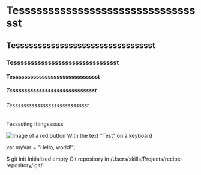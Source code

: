 # Tesssssssssssssssssssssssssssssssst
## Tessssssssssssssssssssssssssssssst
### Tesssssssssssssssssssssssssssssst
#### Tessssssssssssssssssssssssssssst
##### Tesssssssssssssssssssssssssssst
###### Tessssssssssssssssssssssssssst


Tessssting thingssssss

![Image of a red button With the text "Test" on a keyboard](https://www.groeoenlandhof.de/wp-content/uploads/2024/05/test.jpg)

var myVar = "Hello, world!";

$ git init
Initialized empty Git repository in /Users/skills/Projects/recipe-repository/.git/
